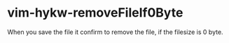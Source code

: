 vim-hykw-removeFileIf0Byte
==========================

When you save the file it confirm to remove the file, if the filesize is 0 byte.
